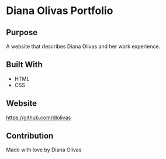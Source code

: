 # Diana Olivas Portfolio 

## Purpose
A website that describes Diana Olivas and her work experience. 

## Built With 
* HTML
* CSS

## Website
https://github.com/dlolivas

## Contribution 
Made with love by Diana Olivas
